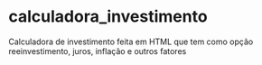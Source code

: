 # calculadora_investimento
Calculadora de investimento feita em HTML que tem como opção reeinvestimento, juros, inflação e outros fatores
